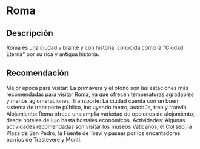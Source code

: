 # Roma

## Descripción 
Roma es una ciudad vibrante y con historia, conocida como la "Ciudad Eterna" por su rica y antigua historia. 

## Recomendación
Mejor época para visitar:
La primavera y el otoño son las estaciones más recomendadas para visitar Roma, ya que ofrecen temperaturas agradables y menos aglomeraciones. 
Transporte:
La ciudad cuenta con un buen sistema de transporte público, incluyendo metro, autobús, tren y tranvía. 
Alojamiento:
Roma ofrece una amplia variedad de opciones de alojamiento, desde hoteles de lujo hasta hostales económicos. 
Actividades:
Algunas actividades recomendadas son visitar los museos Vaticanos, el Coliseo, la Plaza de San Pedro, la Fuente de Trevi y pasear por los encantadores barrios de Trastevere y Monti. 
